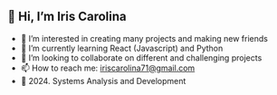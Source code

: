 ##  👋 Hi, I’m Iris Carolina
- 👀 I’m interested in creating many projects and making new friends 
- 🌱 I’m currently learning React (Javascript) and Python
- 💞️ I’m looking to collaborate on different and challenging projects
- 📫 How to reach me: iriscarolina71@gmail.com
- 🧠 2024. Systems Analysis and Development 


<!---
IrisCcarolina/IrisCcarolina is a ✨ special ✨ repository because its `README.md` (this file) appears on your GitHub profile.
You can click the Preview link to take a look at your changes.
--->
